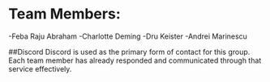 # Team Members:
-Feba Raju Abraham 
-Charlotte Deming
-Dru Keister
-Andrei Marinescu 

##Discord
Discord is used as the primary form of contact for this group. Each team member has already responded and communicated through that service effectively. 
